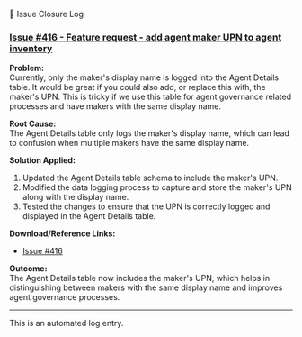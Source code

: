 🤖 Issue Closure Log

### [Issue #416 - Feature request - add agent maker UPN to agent inventory](https://github.com/microsoft/Power-CAT-Copilot-Studio-Kit/issues/416)

**Problem:**  
Currently, only the maker's display name is logged into the Agent Details table. It would be great if you could also add, or replace this with, the maker's UPN. This is tricky if we use this table for agent governance related processes and have makers with the same display name.

**Root Cause:**  
The Agent Details table only logs the maker's display name, which can lead to confusion when multiple makers have the same display name.

**Solution Applied:**  
1. Updated the Agent Details table schema to include the maker's UPN.
2. Modified the data logging process to capture and store the maker's UPN along with the display name.
3. Tested the changes to ensure that the UPN is correctly logged and displayed in the Agent Details table.

**Download/Reference Links:**  
- [Issue #416](https://github.com/microsoft/Power-CAT-Copilot-Studio-Kit/issues/416)

**Outcome:**  
The Agent Details table now includes the maker's UPN, which helps in distinguishing between makers with the same display name and improves agent governance processes.

---

This is an automated log entry.